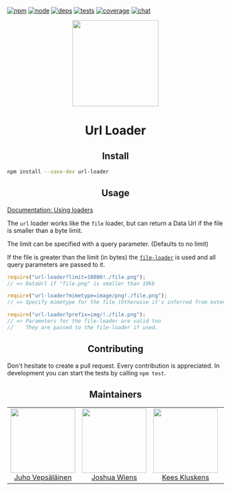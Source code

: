 [![npm][npm]][npm-url]
[![node][node]][node-url]
[![deps][deps]][deps-url]
[![tests][tests]][tests-url]
[![coverage][cover]][cover-url]
[![chat][chat]][chat-url]

<div align="center">
  <a href="https://github.com/webpack/webpack">
    <img width="200" height="200"
      src="https://cdn.rawgit.com/webpack/media/e7485eb2/logo/icon.svg">
  </a>
  <h1>Url Loader</h1>
</div>

<h2 align="center">Install</h2>

```bash
npm install --save-dev url-loader
```

<h2 align="center">Usage</h2>

[Documentation: Using loaders](http://webpack.github.io/docs/using-loaders.html)

The `url` loader works like the `file` loader, but can return a Data Url if the file is smaller than a byte limit.

The limit can be specified with a query parameter. (Defaults to no limit)

If the file is greater than the limit (in bytes) the [`file-loader`](https://github.com/webpack/file-loader) is used and all query parameters are passed to it.

``` javascript
require("url-loader?limit=10000!./file.png");
// => DataUrl if "file.png" is smaller than 10kb

require("url-loader?mimetype=image/png!./file.png");
// => Specify mimetype for the file (Otherwise it's inferred from extension.)

require("url-loader?prefix=img/!./file.png");
// => Parameters for the file-loader are valid too
//    They are passed to the file-loader if used.
```

<h2 align="center">Contributing</h2>

Don't hesitate to create a pull request. Every contribution is appreciated. In development you can start the tests by calling `npm test`.

<h2 align="center">Maintainers</h2>

<table>
  <tbody>
    <tr>
      <td align="center">
        <img width="150" height="150"
        src="https://avatars3.githubusercontent.com/u/166921?v=3&s=150">
        </br>
        <a href="https://github.com/bebraw">Juho Vepsäläinen</a>
      </td>
      <td align="center">
        <img width="150" height="150"
        src="https://avatars2.githubusercontent.com/u/8420490?v=3&s=150">
        </br>
        <a href="https://github.com/d3viant0ne">Joshua Wiens</a>
      </td>
      <td align="center">
        <img width="150" height="150"
        src="https://avatars3.githubusercontent.com/u/533616?v=3&s=150">
        </br>
        <a href="https://github.com/SpaceK33z">Kees Kluskens</a>
      </td>
      <td align="center">
        <img width="150" height="150"
        src="https://avatars3.githubusercontent.com/u/3408176?v=3&s=150">
        </br>
        <a href="https://github.com/TheLarkInn">Sean Larkin</a>
      </td>
    </tr>
  <tbody>
</table>


[npm]: https://img.shields.io/npm/v/url-loader.svg
[npm-url]: https://npmjs.com/package/url-loader

[node]: https://img.shields.io/node/v/url-loader.svg
[node-url]: https://nodejs.org

[deps]: https://david-dm.org/webpack/url-loader.svg
[deps-url]: https://david-dm.org/webpack/url-loader

[tests]: http://img.shields.io/travis/webpack/url-loader.svg
[tests-url]: https://travis-ci.org/webpack/url-loader

[cover]: https://coveralls.io/repos/github/webpack/url-loader/badge.svg
[cover-url]: https://coveralls.io/github/webpack/url-loader

[chat]: https://badges.gitter.im/webpack/webpack.svg
[chat-url]: https://gitter.im/webpack/webpack
